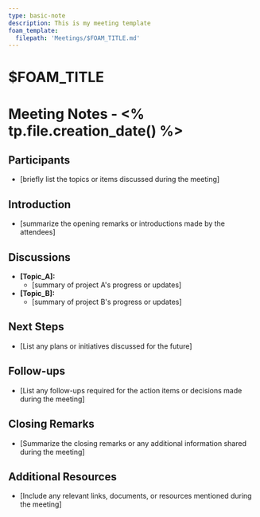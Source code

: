 ```yaml
---
type: basic-note
description: This is my meeting template
foam_template:
  filepath: 'Meetings/$FOAM_TITLE.md'
---
```


# $FOAM_TITLE

# Meeting Notes - <% tp.file.creation_date() %>

## Participants

- [briefly list the topics or items discussed during the meeting]

## Introduction

- [summarize the opening remarks or introductions made by the attendees]

## Discussions

- **[Topic_A]:**
    - [summary of project A's progress or updates]
- **[Topic_B]:**
    - [summary of project B's progress or updates]

## Next Steps

- [List any plans or initiatives discussed for the future]

## Follow-ups

- [List any follow-ups required for the action items or decisions made during the meeting]

## Closing Remarks

- [Summarize the closing remarks or any additional information shared during the meeting]

## Additional Resources

- [Include any relevant links, documents, or resources mentioned during the meeting]
